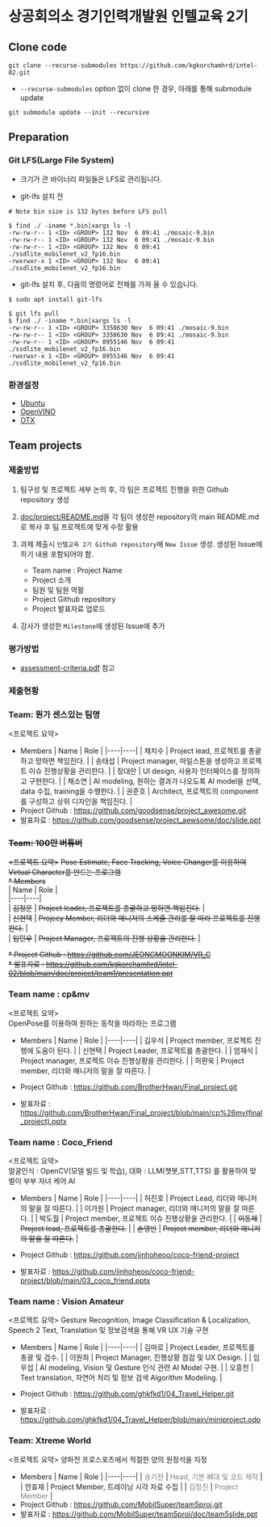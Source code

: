 # 상공회의소 경기인력개발원 인텔교육 2기

## Clone code 

```shell
git clone --recurse-submodules https://github.com/kgkorchamhrd/intel-02.git
```

* `--recurse-submodules` option 없이 clone 한 경우, 아래를 통해 submodule update

```shell
git submodule update --init --recursive
```

## Preparation

### Git LFS(Large File System)

* 크기가 큰 바이너리 파일들은 LFS로 관리됩니다.

* git-lfs 설치 전

```shell
# Note bin size is 132 bytes before LFS pull

$ find ./ -iname *.bin|xargs ls -l
-rw-rw-r-- 1 <ID> <GROUP> 132 Nov  6 09:41 ./mosaic-9.bin
-rw-rw-r-- 1 <ID> <GROUP> 132 Nov  6 09:41 ./mosaic-9.bin
-rw-rw-r-- 1 <ID> <GROUP> 132 Nov  6 09:41 ./ssdlite_mobilenet_v2_fp16.bin
-rwxrwxr-x 1 <ID> <GROUP> 132 Nov  6 09:41 ./ssdlite_mobilenet_v2_fp16.bin
```

* git-lfs 설치 후, 다음의 명령어로 전체를 가져 올 수 있습니다.

```shell
$ sudo apt install git-lfs

$ git lfs pull
$ find ./ -iname *.bin|xargs ls -l
-rw-rw-r-- 1 <ID> <GROUP> 3358630 Nov  6 09:41 ./mosaic-9.bin
-rw-rw-r-- 1 <ID> <GROUP> 3358630 Nov  6 09:41 ./mosaic-9.bin
-rw-rw-r-- 1 <ID> <GROUP> 8955146 Nov  6 09:41 ./ssdlite_mobilenet_v2_fp16.bin
-rwxrwxr-x 1 <ID> <GROUP> 8955146 Nov  6 09:41 ./ssdlite_mobilenet_v2_fp16.bin
```

### 환경설정

* [Ubuntu](./doc/environment/ubuntu.md)
* [OpenVINO](./doc/environment/openvino.md)
* [OTX](./doc/environment/otx.md)

## Team projects

### 제출방법

1. 팀구성 및 프로젝트 세부 논의 후, 각 팀은 프로젝트 진행을 위한 Github repository 생성

2. [doc/project/README.md](./doc/project/README.md)을 각 팀이 생성한 repository의 main README.md로 복사 후 팀 프로젝트에 맞게 수정 활용

3. 과제 제출시 `인텔교육 2기 Github repository`에 `New Issue` 생성. 생성된 Issue에 하기 내용 포함되어야 함.

    * Team name : Project Name
    * Project 소개
    * 팀원 및 팀원 역활
    * Project Github repository
    * Project 발표자료 업로드

4. 강사가 생성한 `Milestone`에 생성된 Issue에 추가 

### 평가방법

* [assessment-criteria.pdf](./doc/project/assessment-criteria.pdf) 참고

### 제출현황

### Team: 뭔가 센스있는 팀명
<프로젝트 요약>
* Members
  | Name | Role |
  |----|----|
  | 채치수 | Project lead, 프로젝트를 총괄하고 망하면 책임진다. |
  | 송태섭 | Project manager, 마일스톤을 생성하고 프로젝트 이슈 진행상황을 관리한다. |
  | 정대만 | UI design, 사용자 인터페이스를 정의하고 구현한다. |
  | 채소연 | AI modeling, 원하는 결과가 나오도록 AI model을 선택, data 수집, training을 수행한다. |
  | 권준호 | Architect, 프로젝트의 component를 구성하고 상위 디자인을 책임진다. |
* Project Github : https://github.com/goodsense/project_awesome.git
* 발표자료 : https://github.com/goodsense/project_aewsome/doc/slide.ppt


### ~~Team: 100만 버튜버~~  
~~<프로젝트 요약>~~
~~Pose Estimate, Face Tracking, Voice Changer를 이용하여 Virtual Character를 만드는 프로그램~~  
~~* Members~~  
  | Name | Role |  
  |----|----|  
  | ~~김정문~~ | ~~Project leader, 프로젝트를 총괄하고 망하면 책임진다.~~ |  
  | ~~신현택~~ | ~~Projecy Member, 리더와 매니저의 스케쥴 관리를 잘 따라 프로젝트를 진행한다.~~ |  
  | ~~임민우~~ | ~~Project Manager, 프로젝트의 진행 상황을 관리한다.~~ |  

~~* Project Github : https://github.com/JEONGMOONKIM/VR_C~~  
~~* 발표자료 : https://github.com/kgkorchamhrd/intel-02/blob/main/doc/project/team1/presentation.ppt~~  



### Team name : cp&mv
<프로젝트 요약>  
  OpenPose를 이용하여 원하는 동작을 따라하는 프로그램
* Members
  | Name | Role |
  |----|----|
  | 김우석 | Project member, 프로젝트 진행에 도움이 된다. |
  | 신현택 | Project Leader, 프로젝트를 총괄한다. |
  | 엄재식 | Project manager, 프로젝트 이슈 진행상황을 관리한다. |
  | 허환욱 | Project member, 리더와 매니저의 말을 잘 따른다. |
  
* Project Github : https://github.com/BrotherHwan/Final_project.git
* 발표자료 : https://github.com/BrotherHwan/Final_project/blob/main/cp%26mv(final_project).pptx


### Team name : Coco_Friend
<프로젝트 요약>  
  얼굴인식 : OpenCV(모델 빌드 및 학습), 대화 : LLM(챗봇,STT,TTS) 를 활용하여 맞벌이 부부 자녀 케어 AI
* Members
  | Name | Role |
  |----|----|
  | 허진호 | Project Lead, 리더와 매니저의 말을 잘 따른다. |
  | 이가원 | Project manager, 리더와 매니저의 말을 잘 따른다. |
  | 박도월 | Project member, 프로젝트 이슈 진행상황을 관리한다. |
  | ~~이동제~~ | ~~Project lead, 프로젝트를 총괄한다.~~ |
  | ~~손영빈~~ | ~~Project member, 리더와 매니저의 말을 잘 따른다.~~ |
  
  
* Project Github : https://github.com/jinhoheoo/coco-friend-project
* 발표자료 : https://github.com/jinhoheoo/coco-friend-project/blob/main/03_coco_friend.pptx


### Team name : Vision Amateur
<프로젝트 요약>
Gesture Recognition, Image Classification & Localization, Speech 2 Text, Translation 및 정보검색을 통해 VR UX 기술 구현
* Members
  | Name | Role |
  |----|----|
  | 김마로 | Project Leader, 프로젝트를 총괄 및 검수. |
  | 이원희 | Project Manager, 진행상황 점검 및 UX Design. |
  | 임우섭 | AI modeling, Vision 및 Gesture 인식 관련 AI Model 구현. |
  | 오흥천 | Text translation, 자연어 처리 및 정보 검색 Algorithm Modeling. |
  
* Project Github : https://github.com/ghkfkd1/04_Travel_Helper.git
* 발표자료 : https://github.com/ghkfkd1/04_Travel_Helper/blob/main/miniproject.odp



### Team: Xtreme World
<프로젝트 요약> 양파전 프로스포츠에서 적절한 양의 원정석을 지정
* Members
  | Name | Role |
  |----|----|
  |<span style="color:#808080"> 송기찬 </span>|<span style="color:#808080"> Head, 기본 뼈대 및 코드 제작 </span>|
  | 안효재 | Project Member, 트레이닝 시각 자료 수집 |
  |<span style="color:#808080"> 김정진 </span>|<span style="color:#808080"> Project Member </span>|
* Project Github : https://github.com/MobilSuper/team5proj.git
* 발표자료 : https://github.com/MobilSuper/team5proj/doc/team5slide.ppt

